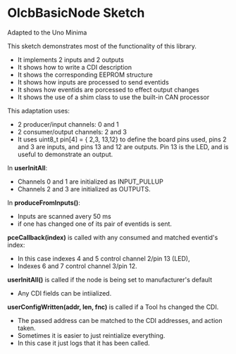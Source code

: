 # OlcbBasicNode Sketch

Adapted to the Uno Minima

This sketch demonstrates most of the functionality of this library.  

* It implements 2 inputs and 2 outputs
* It shows how to write a CDI description
* It shows the corresponding EEPROM structure
* It shows how inputs are processed to send eventids
* It shows how eventids are porcessed to effect output changes
* It shows the use of a shim class to use the built-in CAN processor

This adaptation uses:
 - 2 producer/input channels:  0 and 1
 - 2 consumer/output channels: 2 and 3
 - It uses uint8_t pin[4] = { 2,3, 13,12} to define the board pins used, pins 2 and 3 are inputs, and pins 13 and 12 are outputs. Pin 13 is the LED, and is useful to demonstrate an output. 

In **userInitAll**: 
 - Channels 0 and 1 are initialized as INPUT_PULLUP 
 - Channels 2 and 3 are initialized as OUTPUTS.

In **produceFromInputs()**:
 - Inputs are scanned avery 50 ms
 - if one has changed one of its pair of eventids is sent.
  
**pceCallback(index)** is called with any consumed and matched eventid's index:
 - In this case indexes 4 and 5 control channel 2/pin 13 (LED), 
 - Indexes 6 and 7 control channel 3/pin 12.  
  
**userInitAll()** is called if the node is being set to manufacturer's default
 - Any CDI fields can be intiialized.

**userConfigWritten(addr, len, fnc)** is called if a Tool hs changed the CDI. 
 - The passed address can be matched to the CDI addresses, and action taken.
 - Sometimes it is easier to just reintialize everything. 
 - In this case it just logs that it has been called. 


